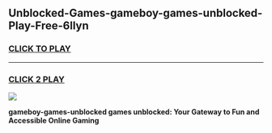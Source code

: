 
## Unblocked-Games-gameboy-games-unblocked-Play-Free-6llyn
<h3>
<a href="https://premium76.site?title=gameboy-games-unblocked&ref=20A">CLICK TO PLAY</a></h3>
<hr>

<h3>
<a href="https://premium76.site?title=gameboy-games-unblocked&ref=20A">CLICK 2 PLAY</a>
  
</h3>

<a href="https://premium76.site?title=gameboy-games-unblocked&ref=20A"><img src="https://clearcache.store/games.png"></a>


**gameboy-games-unblocked games unblocked: Your Gateway to Fun and Accessible Online Gaming**
